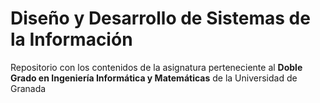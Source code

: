 # Diseño y Desarrollo de Sistemas de la Información

Repositorio con los contenidos de la asignatura perteneciente al **Doble Grado en Ingeniería Informática y Matemáticas** de la Universidad de Granada

